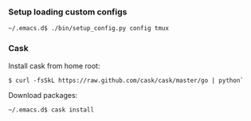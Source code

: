 ### Setup loading custom configs

```
~/.emacs.d$ ./bin/setup_config.py config tmux
```

### Cask

Install cask from home root:
```
$ curl -fsSkL https://raw.github.com/cask/cask/master/go | python`
```

Download packages:
```
~/.emacs.d$ cask install
```

